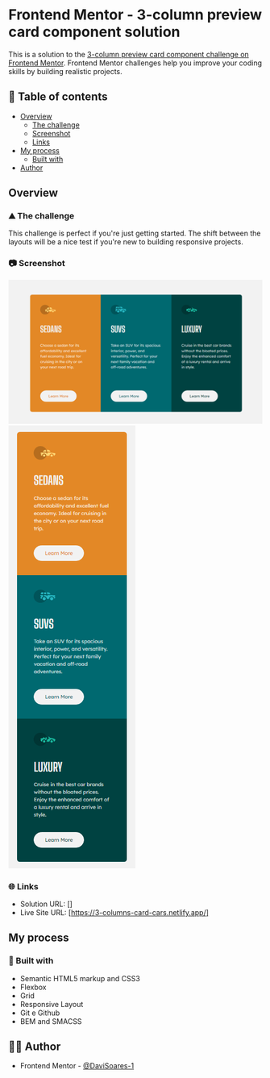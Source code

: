 # Frontend Mentor - 3-column preview card component solution

This is a solution to the [3-column preview card component challenge on Frontend Mentor](https://www.frontendmentor.io/challenges/3column-preview-card-component-pH92eAR2-). Frontend Mentor challenges help you improve your coding skills by building realistic projects.

## 📑 Table of contents

- [Overview](#overview)
  - [The challenge](#the-challenge)
  - [Screenshot](#screenshot)
  - [Links](#links)
- [My process](#my-process)
  - [Built with](#built-with)
- [Author](#author)

## Overview

### ⛰️ The challenge

This challenge is perfect if you're just getting started. The shift between the layouts will be a nice test if you're new to building responsive projects.

### 📷 Screenshot

![](screenshot1.png)
![](screenshot2.png)

### 🌐 Links

- Solution URL: []
- Live Site URL: [https://3-columns-card-cars.netlify.app/]

## My process

### 🚀 Built with

- Semantic HTML5 markup and CSS3
- Flexbox
- Grid
- Responsive Layout
- Git e Github
- BEM and SMACSS

## 👨‍💻 Author

- Frontend Mentor - [@DaviSoares-1](https://www.frontendmentor.io/profile/DaviSoares-1)
